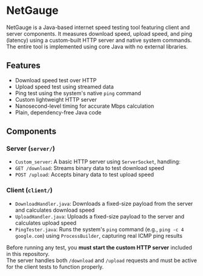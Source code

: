 # NetGauge

NetGauge is a Java-based internet speed testing tool featuring client and server components. It measures download speed, upload speed, and ping (latency) using a custom-built HTTP server and native system commands. The entire tool is implemented using core Java with no external libraries.

## Features

- Download speed test over HTTP
- Upload speed test using streamed data
- Ping test using the system's native `ping` command
- Custom lightweight HTTP server
- Nanosecond-level timing for accurate Mbps calculation
- Plain, dependency-free Java code
## Components

### Server (`server/`)

  - `Custom_server`: A basic HTTP server using `ServerSocket`, handling:
  - `GET /download`: Streams binary data to test download speed
  - `POST /upload`: Accepts binary data to test upload speed

### Client (`client/`)

- `DownloadHandler.java`: Downloads a fixed-size payload from the server and calculates download speed
- `UploadHandler.java`: Uploads a fixed-size payload to the server and calculates upload speed
- `PingTester.java`: Runs the system's `ping` command (e.g., `ping -c 4 google.com`) using `ProcessBuilder`, capturing real ICMP ping results


Before running any test, you **must start the custom HTTP server** included in this repository.  
The server handles both `/download` and `/upload` requests and must be active for the client tests to function properly.

